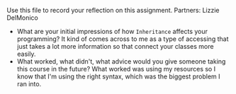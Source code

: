 Use this file to record your reflection on this assignment.
Partners: Lizzie DelMonico
- What are your initial impressions of how `Inheritance` affects your programming?
It kind of comes across to me as a type of accessing that just takes a lot more information so that connect your classes more easily.
- What worked, what didn't, what advice would you give someone taking this course in the future?
What worked was using my resources so I know that I'm using the right syntax, which was the biggest problem I ran into.